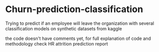 # Churn-prediction-classification
Trying to predict if an employee will leave the organization with several classification models on synthetic datasets from kaggle

the code doesn't have comments yet, for full explanation of code and methodology check HR attrition prediction report 
